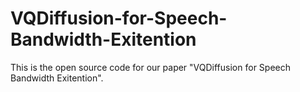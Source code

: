 # VQDiffusion-for-Speech-Bandwidth-Exitention
This is the open source code for our paper "VQDiffusion for Speech Bandwidth Exitention".
